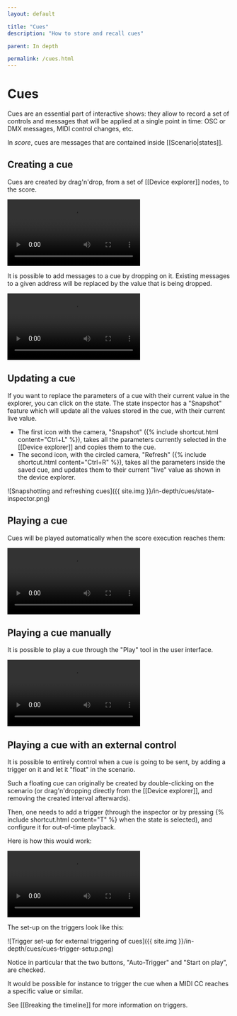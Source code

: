 ```yaml
---
layout: default

title: "Cues"
description: "How to store and recall cues"

parent: In depth

permalink: /cues.html
---
```


# Cues

Cues are an essential part of interactive shows: they allow to record a set of controls and messages that will be applied at a single point in time: OSC or DMX messages, MIDI control changes, etc.

In *score*, cues are messages that are contained inside [[Scenario|states]].

## Creating a cue

Cues are created by drag'n'drop, from a set of [[Device explorer]] nodes, to the score.

<video controls>
    <source src="{{ site.img }}/in-depth/cues/cues-1.mp4" type="video/mp4">
</video>

It is possible to add messages to a cue by dropping on it. Existing messages to a given address will be replaced by the value that is being dropped.

<video controls>
    <source src="{{ site.img }}/in-depth/cues/cues-2.mp4" type="video/mp4">
</video>

## Updating a cue

If you want to replace the parameters of a cue with their current value in the explorer, you can click on the state.
The state inspector has a "Snapshot" feature which will update all the values stored in the cue, with their current live value.

- The first icon with the camera, "Snapshot" ({% include shortcut.html content="Ctrl+L" %}), takes all the parameters currently selected in the [[Device explorer]] and copies them
to the cue.
- The second icon, with the circled camera, "Refresh" ({% include shortcut.html content="Ctrl+R" %}), takes all the parameters inside the saved cue, and updates them to their current "live" value as shown in the device explorer.

![Snapshotting and refreshing cues]({{ site.img }}/in-depth/cues/state-inspector.png)

## Playing a cue

Cues will be played automatically when the score execution reaches them:

<video controls>
    <source src="{{ site.img }}/in-depth/cues/cues-3.mp4" type="video/mp4">
</video>

## Playing a cue manually

It is possible to play a cue through the "Play" tool in the user interface.

<video controls>
    <source src="{{ site.img }}/in-depth/cues/cues-4.mp4" type="video/mp4">
</video>

## Playing a cue with an external control

It is possible to entirely control when a cue is going to be sent, by adding a trigger on it and let it "float" in the scenario.

Such a floating cue can originally be created by double-clicking on the scenario (or drag'n'dropping directly from the [[Device explorer]], and removing the created interval afterwards).

Then, one needs to add a trigger (through the inspector or by pressing {% include shortcut.html content="T" %} when the state is selected), and configure it for out-of-time playback.

Here is how this would work:

<video controls>
    <source src="{{ site.img }}/in-depth/cues/cues-5.mp4" type="video/mp4">
</video>

The set-up on the triggers look like this:

![Trigger set-up for external triggering of cues]({{ site.img }}/in-depth/cues/cues-trigger-setup.png)

Notice in particular that the two buttons, "Auto-Trigger" and "Start on play", are checked.

It would be possible for instance to trigger the cue when a MIDI CC reaches a specific value or similar.


See [[Breaking the timeline]] for more information on triggers.